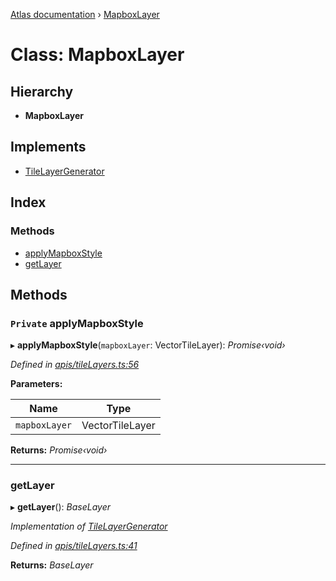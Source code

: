 [Atlas documentation](../globals.md) › [MapboxLayer](mapboxlayer.md)

# Class: MapboxLayer

## Hierarchy

* **MapboxLayer**

## Implements

* [TileLayerGenerator](../interfaces/tilelayergenerator.md)

## Index

### Methods

* [applyMapboxStyle](mapboxlayer.md#private-applymapboxstyle)
* [getLayer](mapboxlayer.md#getlayer)

## Methods

### `Private` applyMapboxStyle

▸ **applyMapboxStyle**(`mapboxLayer`: VectorTileLayer): *Promise‹void›*

*Defined in [apis/tileLayers.ts:56](https://github.com/chronark/atlas/blob/88749ce/src/apis/tileLayers.ts#L56)*

**Parameters:**

Name | Type |
------ | ------ |
`mapboxLayer` | VectorTileLayer |

**Returns:** *Promise‹void›*

___

###  getLayer

▸ **getLayer**(): *BaseLayer*

*Implementation of [TileLayerGenerator](../interfaces/tilelayergenerator.md)*

*Defined in [apis/tileLayers.ts:41](https://github.com/chronark/atlas/blob/88749ce/src/apis/tileLayers.ts#L41)*

**Returns:** *BaseLayer*
